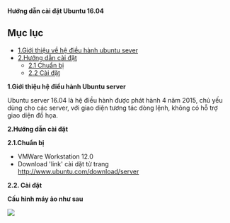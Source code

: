 **Hướng dẫn cài đặt Ubuntu 16.04**

## Mục lục

* [1.Giới thiệu về hệ điều hành ubuntu sever](#1)
* [2.Hướng dẫn cài đặt](#2)
    * [2.1 Chuẩn bị](#2.1)
    * [2.2 Cài đặt](#2.2)

**1.Giới thiệu hệ điều hành Ubuntu server**

Ubuntu server 16.04 là hệ điều hành được phát hành 4 năm 2015, chủ yếu dùng cho các server, với giao diện tương tác dòng lệnh, không có hỗ trợ giao diện đồ họa.

**2.Hướng dẫn cài đặt**

**2.1.Chuẩn bị**

* VMWare Workstation 12.0
* Download 'link' cài dặt từ trang http://www.ubuntu.com/download/server


**2.2. Cài đặt**

**Cấu hình máy ảo như sau**

<img src="[Imgur](https://i.imgur.com/XHUhKs7.png)">
